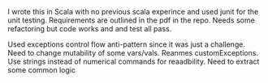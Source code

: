 I wrote this in Scala with no previous scala experince and used junit for the unit testing. Requirements are outlined in the pdf in the repo. Needs some refactoring but code works and and test all pass. 

Used exceptions control flow anti-pattern since it was just a challenge. 
Need to change mutability of some vars/vals. 
Reanmes customExceptions. 
Use strings instead of numerical commands for reaadbility.
Need to extract some common logic
